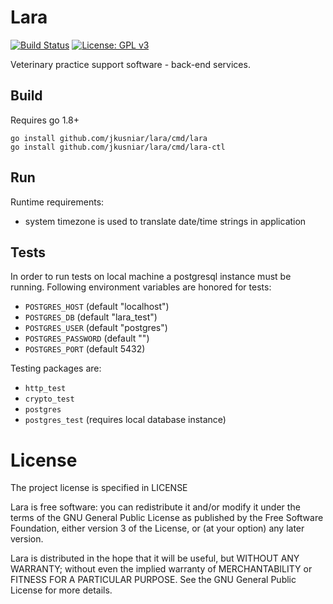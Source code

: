 # Lara

[![Build Status](https://travis-ci.org/jkusniar/lara.svg?branch=master)](https://travis-ci.org/jkusniar/lara)
[![License: GPL v3](https://img.shields.io/badge/License-GPL%20v3-blue.svg)](https://raw.githubusercontent.com/jkusniar/lara/master/LICENSE)

Veterinary practice support software - back-end services.

## Build

Requires go 1.8+

```
go install github.com/jkusniar/lara/cmd/lara
go install github.com/jkusniar/lara/cmd/lara-ctl
```

## Run

Runtime requirements:
* system timezone is used to translate date/time strings in application

## Tests

In order to run tests on local machine a postgresql instance 
must be running. Following environment variables are honored for tests:

* `POSTGRES_HOST` (default "localhost")
* `POSTGRES_DB` (default "lara_test")
* `POSTGRES_USER` (default "postgres")
* `POSTGRES_PASSWORD` (default "")
* `POSTGRES_PORT` (default 5432)

Testing packages are:

* `http_test`
* `crypto_test`
* `postgres`
* `postgres_test` (requires local database instance)

# License

The project license is specified in LICENSE

Lara is free software: you can redistribute it and/or modify
it under the terms of the GNU General Public License as published by
the Free Software Foundation, either version 3 of the License, or
(at your option) any later version.

Lara is distributed in the hope that it will be useful,
but WITHOUT ANY WARRANTY; without even the implied warranty of
MERCHANTABILITY or FITNESS FOR A PARTICULAR PURPOSE.  See the
GNU General Public License for more details.
